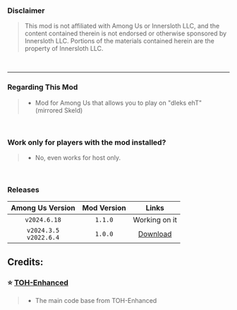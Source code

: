 ### Disclaimer
> This mod is not affiliated with Among Us or Innersloth LLC, and the content contained therein is not endorsed or otherwise sponsored by Innersloth LLC. Portions of the materials contained herein are the property of Innersloth LLC.
<br>

------------------------------------------------------------------------------------------------------------------------------------------------------------------------------------------

### Regarding This Mod
> 
> - Mod for Among Us that allows you to play on "dleks ehT" (mirrored Skeld)
>
<br>

### Work only for players with the mod installed?
> 
> - No, even works for host only.
>
<br>

### Releases

|                                       Among Us Version                                        |    Mod Version    |                                    Links                                      |
|:---------------------------------------------------------------------------------------------:|:-----------------:|:-----------------------------------------------------------------------------:|
|                                          `v2024.6.18`                                         |      `1.1.0`      |							     Working on it                                  |
|                                   `v2024.3.5`<br>`v2022.6.4`                                  |      `1.0.0`      | [Download](https://github.com/Tommy-XL/Unlock-dlekS-ehT/releases/tag/v1.0.0)  |

## Credits:

### :star: [TOH-Enhanced](https://github.com/0xDrMoe/TownofHost-Enhanced/) 
> 
> - The main code base from TOH-Enhanced
>
